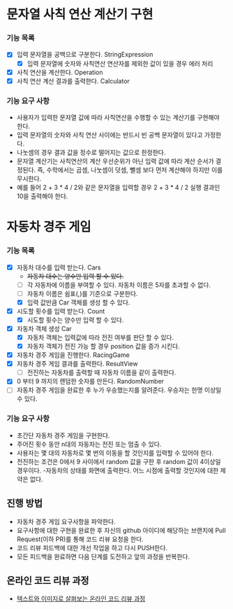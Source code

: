 # 문자열 사칙 연산 계산기 구현

### 기능 목록

- [X] 입력 문자열을 공백으로 구분한다. StringExpression
    - [X] 입력 문자열에 숫자와 사칙연산 연산자를 제외한 값이 있을 경우 에러 처리
- [X] 사칙 연산을 계산한다. Operation
- [X] 사칙 연산 계산 결과를 출력한다. Calculator

### 기능 요구 사항

- 사용자가 입력한 문자열 값에 따라 사칙연산을 수행할 수 있는 계산기를 구현해야 한다.
- 입력 문자열의 숫자와 사칙 연산 사이에는 반드시 빈 공백 문자열이 있다고 가정한다.
- 나눗셈의 경우 결과 값을 정수로 떨어지는 값으로 한정한다.
- 문자열 계산기는 사칙연산의 계산 우선순위가 아닌 입력 값에 따라 계산 순서가 결정된다. 즉, 수학에서는 곱셈, 나눗셈이 덧셈, 뺄셈 보다 먼저 계산해야 하지만 이를 무시한다.
- 예를 들어 2 + 3 * 4 / 2와 같은 문자열을 입력할 경우 2 + 3 * 4 / 2 실행 결과인 10을 출력해야 한다.

# 자동차 경주 게임

### 기능 목록
- [X] 자동차 대수를 입력 받는다. Cars
    - ~~자동차 대수는 양수만 입력 할 수 있다.~~
    - [ ] 각 자동차에 이름을 부여할 수 있다. 자동차 이름은 5자를 초과할 수 없다.
    - [ ] 자동차 이름은 쉼표(,)를 기준으로 구분한다.
    - [X] 입력 값만큼 Car 객체를 생성 할 수 있다.
- [X] 시도할 횟수를 입력 받는다. Count
    - [X] 시도할 횟수는 양수만 입력 할 수 있다.
- [X] 자동차 객체 생성 Car
  - [X] 자동차 객체는 입력값에 따라 전진 여부를 판단 할 수 있다.
  - [X] 자동차 객체가 전진 가능 할 경우 position 값을 증가 시킨다.
- [X] 자동차 경주 게임을 진행한다. RacingGame
- [X] 자동차 경주 게임 결과를 출력한다. ResultView
    - [ ] 전진하는 자동차를 출력할 때 자동차 이름을 같이 출력한다.
- [X] 0 부터 9 까지의 랜덤한 숫자를 만든다. RandomNumber
- [ ] 자동차 경주 게임을 완료한 후 누가 우승했는지를 알려준다. 우승자는 한명 이상일 수 있다.

### 기능 요구 사항
- 초간단 자동차 경주 게임을 구현한다.
- 주어진 횟수 동안 n대의 자동차는 전진 또는 멈출 수 있다.
- 사용자는 몇 대의 자동차로 몇 번의 이동을 할 것인지를 입력할 수 있어야 한다.
- 전진하는 조건은 0에서 9 사이에서 random 값을 구한 후 random 값이 4이상일 경우이다.
-자동차의 상태를 화면에 출력한다. 어느 시점에 출력할 것인지에 대한 제약은 없다.

## 진행 방법

* 자동차 경주 게임 요구사항을 파악한다.
* 요구사항에 대한 구현을 완료한 후 자신의 github 아이디에 해당하는 브랜치에 Pull Request(이하 PR)를 통해 코드 리뷰 요청을 한다.
* 코드 리뷰 피드백에 대한 개선 작업을 하고 다시 PUSH한다.
* 모든 피드백을 완료하면 다음 단계를 도전하고 앞의 과정을 반복한다.

## 온라인 코드 리뷰 과정

* [텍스트와 이미지로 살펴보는 온라인 코드 리뷰 과정](https://github.com/next-step/nextstep-docs/tree/master/codereview)
